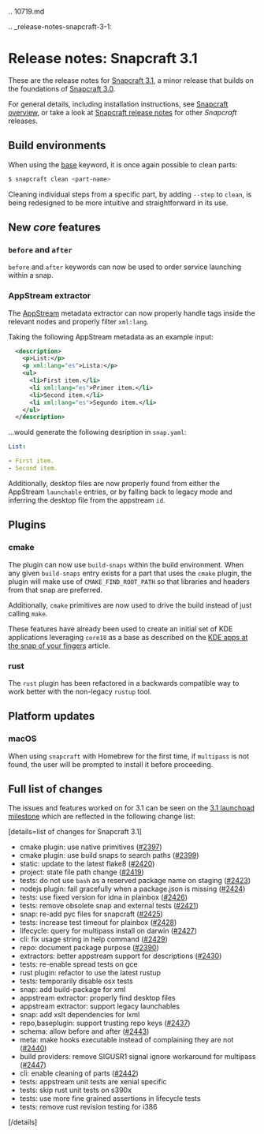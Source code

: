 .. 10719.md

.. _release-notes-snapcraft-3-1:

# Release notes: Snapcraft 3.1

These are the release notes for [Snapcraft 3.1](https://github.com/snapcore/snapcraft/releases/tag/3.1), a minor release that builds on the foundations of [Snapcraft 3.0](release-notes-snapcraft-3-0.md).

For general details, including installation instructions, see [Snapcraft overview](snapcraft-overview.md), or take a look at [Snapcraft release notes](snapcraft-release-notes.md) for other *Snapcraft* releases.

## Build environments

When using the [base](snapcraft-overview.md#base-snap) keyword, it is once again possible to clean parts:


```bash
$ snapcraft clean <part-name>
```

Cleaning individual steps from a specific part, by adding `--step` to `clean`, is being redesigned to be more intuitive and straightforward in its use.

## New *core* features

### `before` and `after`

`before` and `after` keywords can now be used to order service launching within a snap.

### AppStream extractor

The [AppStream](https://www.freedesktop.org/software/appstream/docs/) metadata extractor can now properly handle tags inside the relevant nodes and properly filter `xml:lang`.

Taking the following AppStream metadata as an example input:


```xml
  <description>
    <p>List:</p>
    <p xml:lang="es">Lista:</p>
    <ul>
      <li>First item.</li>
      <li xml:lang="es">Primer item.</li>
      <li>Second item.</li>
      <li xml:lang="es">Segundo item.</li>
    </ul>
  </description>
```
...would generate the following desription in `snap.yaml`:

```yaml
List:

- First item.
- Second item.

```

Additionally, desktop files are now properly found from either the AppStream `launchable` entries, or by falling back to legacy mode and inferring the desktop file from the appstream `id`.

## Plugins

### cmake

The plugin can now use `build-snaps` within the build environment. When any given `build-snaps` entry exists for a part that uses the `cmake` plugin, the plugin will make use of `CMAKE_FIND_ROOT_PATH` so that libraries and headers from that snap are preferred.

Additionally, `cmake` primitives are now used to drive the build instead of just calling `make`.

These features have already been used to create an initial set of KDE applications leveraging `core18` as a base as described on the [KDE apps at the snap of your fingers](https://snapcraft.io/blog/kde-apps-at-the-snap-of-your-fingers) article.

### rust

The `rust` plugin has been refactored in a backwards compatible way to work better with the non-legacy `rustup` tool.

## Platform updates

### macOS

When using `snapcraft` with Homebrew for the first time, if `multipass` is not found, the user will be prompted to install it before proceeding.

## Full list of changes

The issues and features worked on for 3.1 can be seen on the [3.1 launchpad milestone](https://launchpad.net/snapcraft/+milestone/3.1) which are reflected in the following change list:

[details=list of changes for Snapcraft 3.1]

-   cmake plugin: use native primitives ([#2397](https://github.com/snapcore/snapcraft/pull/2397))
-   cmake plugin: use build snaps to search paths ([#2399](https://github.com/snapcore/snapcraft/pull/2399))
-   static: update to the latest flake8 ([#2420](https://github.com/snapcore/snapcraft/pull/2420))
-   project: state file path change ([#2419](https://github.com/snapcore/snapcraft/pull/2419))
-   tests: do not use `bash` as a reserved package name on staging ([#2423](https://github.com/snapcore/snapcraft/pull/2423))
-   nodejs plugin: fail gracefully when a package.json is missing ([#2424](https://github.com/snapcore/snapcraft/pull/2424))
-   tests: use fixed version for idna in plainbox ([#2426](https://github.com/snapcore/snapcraft/pull/2426))
-   tests: remove obsolete snap and external tests ([#2421](https://github.com/snapcore/snapcraft/pull/2421))
-   snap: re-add pyc files for snapcraft ([#2425](https://github.com/snapcore/snapcraft/pull/2425))
-   tests: increase test timeout for plainbox ([#2428](https://github.com/snapcore/snapcraft/pull/2428))
-   lifecycle: query for multipass install on darwin ([#2427](https://github.com/snapcore/snapcraft/pull/2427))
-   cli: fix usage string in help command ([#2429](https://github.com/snapcore/snapcraft/pull/2429))
-   repo: document package purpose ([#2390](https://github.com/snapcore/snapcraft/pull/2390))
-   extractors: better appstream support for descriptions ([#2430](https://github.com/snapcore/snapcraft/pull/2430))
-   tests: re-enable spread tests on gce
-   rust plugin: refactor to use the latest rustup
-   tests: temporarily disable osx tests
-   snap: add build-package for xml
-   appstream extractor: properly find desktop files
-   appstream extractor: support legacy launchables
-   snap: add xslt dependencies for lxml
-   repo,baseplugin: support trusting repo keys ([#2437](https://github.com/snapcore/snapcraft/pull/2437))
-   schema: allow before and after ([#2443](https://github.com/snapcore/snapcraft/pull/2443))
-   meta: make hooks executable instead of complaining they are not ([#2440](https://github.com/snapcore/snapcraft/pull/2440))
-   build providers: remove SIGUSR1 signal ignore workaround for multipass ([#2447](https://github.com/snapcore/snapcraft/pull/2447))
-   cli: enable cleaning of parts ([#2442](https://github.com/snapcore/snapcraft/pull/2442))
-   tests: appstream unit tests are xenial specific
-   tests: skip rust unit tests on s390x
-   tests: use more fine grained assertions in lifecycle tests
-   tests: remove rust revision testing for i386

[/details]